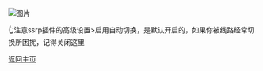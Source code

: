 ![图片](https://user-images.githubusercontent.com/73426989/150648321-6de67a2c-4476-4bc4-8612-3a195cb650c1.png)              

👆注意ssrp插件的高级设置>启用自动切换，是默认开启的，如果你被线路经常切换所困扰，记得关闭这里                     



[返回主页](https://boduoyejieyi666.github.io/whonolikeboduoyejieyi/)             



